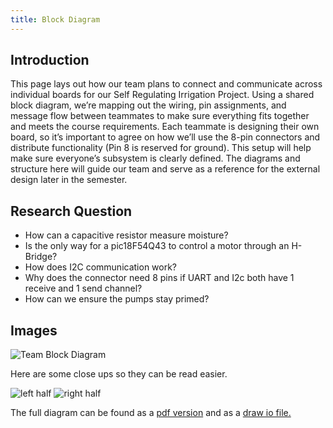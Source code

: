 ```yaml
---
title: Block Diagram
---
```


## Introduction

This page lays out how our team plans to connect and communicate across individual boards for our Self Regulating Irrigation Project. Using a shared block diagram, we’re mapping out the wiring, pin assignments, and message flow between teammates to make sure everything fits together and meets the course requirements.
Each teammate is designing their own board, so it’s important to agree on how we’ll use the 8-pin connectors and distribute functionality (Pin 8 is reserved for ground). This setup will help make sure everyone’s subsystem is clearly defined. The diagrams and structure here will guide our team and serve as a reference for the external design later in the semester.

## Research Question

* How can a capacitive resistor measure moisture?
* Is the only way for a pic18F54Q43 to control a motor through an H-Bridge?
* How does I2C communication work?
* Why does the connector need 8 pins if UART and I2c both have 1 receive and 1 send channel?
* How can we ensure the pumps stay primed?

## Images

![Team Block Diagram](image/Team102BlockDiagram.png)

Here are some close ups so they can be read easier.

![left half](image/leftHalfTeamBlockDiagram.png)
![right half](image/rightHalfTeamBlockDiagram.png)

<!-- ADD DRAW.IO FILE INSTEAD OF LINK ALSO ADD PDF AND FIX THESE IMAGES-->
The full diagram can be found as a [pdf version](image/TeamBlockDiagram.pdf) and as a [draw io file.](image/EGR304TeamBlockDiagram.drawio)

<!--
![dead bug circuit](Image01.jpg){style width:"350" height:"300;"}
**Figure 2:** Early PCB working design

![showcase](ImageShowcase.png)
**Figure 3:** Innovation Showcase Spring '25, where the products were a STEM-themed display that demonstrates a single scientific/engineering concept with the intended user of K-12 students interested in learning about science, technology, engineering, or math.

## Results

1. Numbered Point 1
1. Numbered Point 2
1. Numbered Point 3

## Conclusions and Future Work

## External Links

[example link to idealab](https://idealab.asu.edu)

## Results

1. Numbered Point 1
1. Numbered Point 2
1. Numbered Point 3

## Conclusions and Future Work

## External Links

[example link to idealab](https://idealab.asu.edu)

## References
-->
